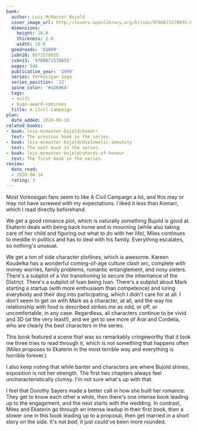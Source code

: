 ```yaml
---
book:
  author: Lois McMaster Bujold
  cover_image_url: http://covers.openlibrary.org/b/isbn/9780671578855-L.jpg
  dimensions:
    height: 18.0
    thickness: 2.8
    width: 10.6
  goodreads: '61899'
  isbn10: 0671578855
  isbn13: '9780671578855'
  pages: 544
  publication_year: '1999'
  series: Vorkosigan Saga
  series_position: '12'
  spine_color: '#a26964'
  tags:
  - scifi
  - hugo-award-nominees
  title: A Civil Campaign
plan:
  date_added: 2020-08-16
related_books:
- book: lois-mcmaster-bujold/komarr
  text: The previous book in the series.
- book: lois-mcmaster-bujold/diplomatic-immunity
  text: The next book in the series.
- book: lois-mcmaster-bujold/shards-of-honour
  text: The first book in the series.
review:
  date_read:
  - 2020-08-14
  rating: 3
---
```


Most Vorkosigan fans seem to like A Civil Campaign a lot, and this may or may not have screwed with my expectations. I
liked it less than Komarr, which I read directly beforehand.

We get a good romance plot, which is naturally something Bujold is good at. Ekaterin deals with being back home and in
mourning (while also taking care of her child and figuring out what to do with her life), Miles continues to meddle in
politics and has to deal with his family. Everything escalates, so nothing's unusual.

We get a ton of side character plotlines, which is awesome. Kareen Koudelka has a wonderful coming-of-age culture clash
arc, complete with money worries, family problems, romantic entanglement, and nosy sisters. There's a subplot of a Vor
transitioning to secure the inheritance of the District. There's a subplot of Ivan being Ivan. There's a subplot about
Mark starting a startup (with more enthusiasm than competence) and luring everybody and their dog into participating,
which I didn't care for at all. I don't seem to get on with Mark as a character, at all, and the way his relationship
with food is described strikes me as odd, or off, or uncomfortable, in any case. Regardless, all characters continue to
be vivid and 3D (at the very least!), and we get to see more of Aral and Cordelia, who are clearly the best characters
in the series.

This book featured a scene that was so remarkably cringeworthy that it took me three tries to read through it, which is
not something that happens often (<span class="spoiler">Miles proposes to Ekaterin in the most terrible way and
everything is horrible forever.</span>)

I also keep noting that while banter and characters are where Bujold shines, exposition is not her strength. The first
two chapters always feel uncharacteristically clumsy. I'm not sure what's up with that.

I feel that Dorothy Sayers made a better call in how she built her romance: They get to know each other a while, then
there's one intense book leading up to the engagement, and the next starts with the wedding. In contrast,
Miles and Ekaterin go through an intense leadup in their first book, then a slower one in this book leading up to a
proposal, then get married in a short story on the side. It's not *bad*, it just could've been more rounded.

